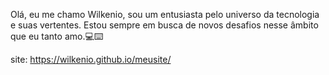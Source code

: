 

Olá, eu me chamo Wilkenio, sou um entusiasta pelo universo da tecnologia e suas vertentes. Estou sempre em busca de novos desafios nesse âmbito que eu tanto amo.💻⌨️

site: https://wilkenio.github.io/meusite/
